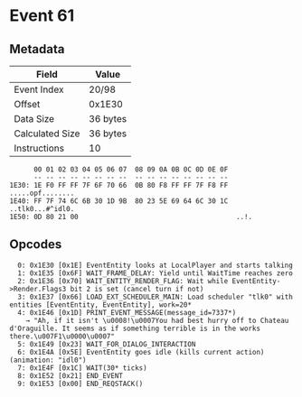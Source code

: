 # Event 61

## Metadata

| Field           | Value    |
|-----------------|----------|
| Event Index     | 20/98    |
| Offset          | 0x1E30   |
| Data Size       | 36 bytes |
| Calculated Size | 36 bytes |
| Instructions    | 10       |

```
      00 01 02 03 04 05 06 07  08 09 0A 0B 0C 0D 0E 0F
      -- -- -- -- -- -- -- --  -- -- -- -- -- -- -- --
1E30: 1E F0 FF FF 7F 6F 70 66  0B 80 F8 FF FF 7F F8 FF  .....opf........
1E40: FF 7F 74 6C 6B 30 1D 9B  80 23 5E 69 64 6C 30 1C  ..tlk0...#^idl0.
1E50: 0D 80 21 00                                       ..!.            
```

## Opcodes

```
  0: 0x1E30 [0x1E] EventEntity looks at LocalPlayer and starts talking
  1: 0x1E35 [0x6F] WAIT_FRAME_DELAY: Yield until WaitTime reaches zero
  2: 0x1E36 [0x70] WAIT_ENTITY_RENDER_FLAG: Wait while EventEntity->Render.Flags3 bit 2 is set (cancel turn if not)
  3: 0x1E37 [0x66] LOAD_EXT_SCHEDULER_MAIN: Load scheduler "tlk0" with entities [EventEntity, EventEntity], work=20*
  4: 0x1E46 [0x1D] PRINT_EVENT_MESSAGE(message_id=7337*)
    → "Ah, if it isn't \u0008!\u0007You had best hurry off to Chateau d'Oraguille. It seems as if something terrible is in the works there.\u007F1\u0000\u0007"
  5: 0x1E49 [0x23] WAIT_FOR_DIALOG_INTERACTION
  6: 0x1E4A [0x5E] EventEntity goes idle (kills current action) (animation: "idl0")
  7: 0x1E4F [0x1C] WAIT(30* ticks)
  8: 0x1E52 [0x21] END_EVENT
  9: 0x1E53 [0x00] END_REQSTACK()
```
